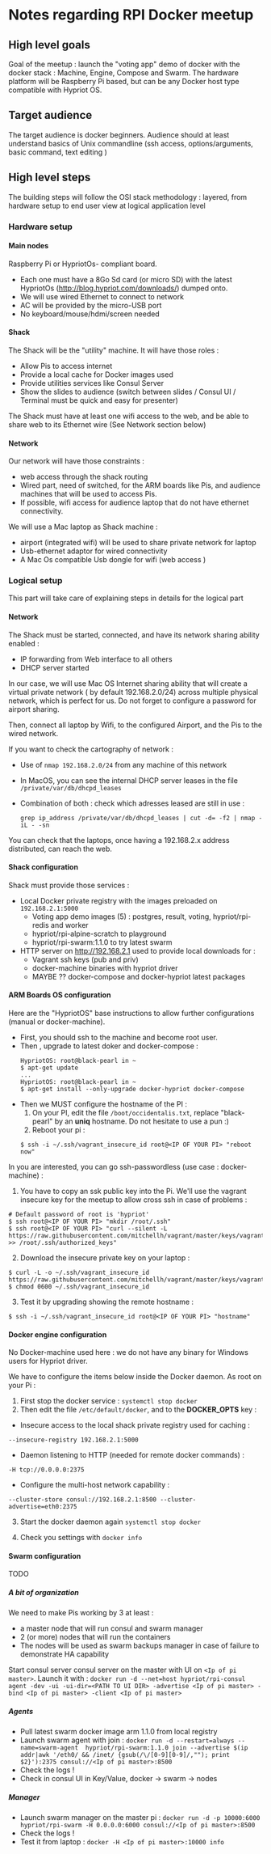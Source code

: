 # Notes regarding RPI Docker meetup

## High level goals
Goal of the meetup : launch the "voting app" demo of docker with the docker
stack : Machine, Engine, Compose and Swarm. The hardware platform will be
Raspberry Pi based, but can be any Docker host type compatible with Hypriot OS.

## Target audience
The target audience is docker beginners. Audience should at least understand
basics of Unix commandline (ssh access, options/arguments, basic command,
  text editing )

## High level steps
The building steps will follow the OSI stack methodology : layered, from
hardware setup to end user view at logical application level

### Hardware setup
#### Main nodes
Raspberry Pi or HypriotOs- compliant board.
* Each one must have a 8Go Sd card (or micro SD) with the latest HypriotOs
(http://blog.hypriot.com/downloads/) dumped onto.
* We will use wired Ethernet to connect to network
* AC will be provided by the micro-USB port
* No keyboard/mouse/hdmi/screen needed


#### Shack

The Shack will be the "utility" machine. It will have those roles :
* Allow Pis to access internet
* Provide a local cache for Docker images used
* Provide utilities services like Consul Server
* Show the slides to audience (switch between slides / Consul UI / Terminal
  must be quick and easy for presenter)

The Shack must have at least one wifi access to the web, and be able to
share web to its Ethernet wire (See Network section below)

#### Network

Our network will have those constraints :
* web access through the shack routing
* Wired part, need of switched, for the ARM boards like Pis, and audience
machines that will be used to access Pis.
* If possible, wifi access for audience laptop that do not have ethernet
connectivity.

We will use a Mac laptop as Shack machine :
* airport (integrated wifi) will be used to share private network for laptop
* Usb-ethernet adaptor for wired connectivity
* A Mac Os compatible Usb dongle for wifi (web access )

### Logical setup

This part will take care of explaining steps in details for the logical part

#### Network

The Shack must be started, connected, and have its network sharing
ability enabled :
* IP forwarding from Web interface to all others
* DHCP server started

In our case, we will use Mac OS Internet sharing ability that will create a
virtual private network ( by default 192.168.2.0/24) across multiple physical
network, which is perfect for us. Do not forget to configure a password for
airport sharing.

Then, connect all laptop by Wifi, to the configured Airport, and the Pis to
the wired network.

If you want to check the cartography of network :
* Use of ```nmap 192.168.2.0/24``` from any machine of this network
* In MacOS, you can see the internal DHCP server leases in the
file ```/private/var/db/dhcpd_leases```
* Combination of both : check which adresses leased are still in use :

  `grep ip_address /private/var/db/dhcpd_leases | cut -d= -f2 | nmap -iL - -sn`

You can check that the laptops, once having a 192.168.2.x address
distributed, can reach the web.


#### Shack configuration

Shack must provide those services :
* Local Docker private registry with the images preloaded on `192.168.2.1:5000`
  * Voting app demo images (5) : postgres, result, voting, hypriot/rpi-redis
and worker
  * hypriot/rpi-alpine-scratch to playground
  * hypriot/rpi-swarm:1.1.0 to try latest swarm
* HTTP server on http://192.168.2.1 used to provide local downloads for :
  * Vagrant ssh keys (pub and priv)
  * docker-machine binaries with hypriot driver
  * MAYBE ?? docker-compose and docker-hypriot latest packages


#### ARM Boards OS configuration

Here are the "HypriotOS" base instructions to allow further configurations
(manual or docker-machine).

* First,  you should ssh to the machine and become root user.
* Then , upgrade to latest doker and docker-compose :
  ```
  HypriotOS: root@black-pearl in ~
  $ apt-get update
  ...
  HypriotOS: root@black-pearl in ~
  $ apt-get install --only-upgrade docker-hypriot docker-compose
  ```
* Then we MUST configure the hostname of the PI :
  1. On your PI, edit the file `/boot/occidentalis.txt`, replace "black-pearl"
by an **uniq** hostname. Do not hesitate to use a pun :)
  2. Reboot your pi :
  ```
  $ ssh -i ~/.ssh/vagrant_insecure_id root@<IP OF YOUR PI> "reboot now"
  ```

In you are interested, you can go ssh-passwordless (use case : docker-machine) :
  1. You have to copy an ssk public key into the Pi. We'll use the
vagrant insecure key for the meetup to allow cross ssh in case of problems :
  ```
  # Default password of root is 'hypriot'
  $ ssh root@<IP OF YOUR PI> "mkdir /root/.ssh"
  $ ssh root@<IP OF YOUR PI> "curl --silent -L https://raw.githubusercontent.com/mitchellh/vagrant/master/keys/vagrant.pub >> /root/.ssh/authorized_keys"
  ```
  2. Download the insecure private key on your laptop :
  ```
  $ curl -L -o ~/.ssh/vagrant_insecure_id https://raw.githubusercontent.com/mitchellh/vagrant/master/keys/vagrant
  $ chmod 0600 ~/.ssh/vagrant_insecure_id
  ```
  3. Test it by upgrading showing the remote hostname :
  ```
  $ ssh -i ~/.ssh/vagrant_insecure_id root@<IP OF YOUR PI> "hostname"
  ```

#### Docker engine configuration

No Docker-machine used here : we do not have any binary for Windows users for
Hypriot driver.

We have to configure the items below inside the Docker daemon.
As root on your Pi :

1. First stop the docker service : ```systemctl stop docker```
2. Then edit the file `/etc/default/docker`, and to the **DOCKER_OPTS** key :
  * Insecure access to the local shack private registry used for caching :
  ```
  --insecure-registry 192.168.2.1:5000
  ```
  * Daemon listening to HTTP (needed for remote docker commands) :
  ```
  -H tcp://0.0.0.0:2375
  ```
  * Configure the multi-host network capability :
  ```
  --cluster-store consul://192.168.2.1:8500 --cluster-advertise=eth0:2375
  ```
3. Start the docker daemon again ```systemctl stop docker```

4. Check you settings with ```docker info```


#### Swarm configuration
TODO
##### A bit of organization
We need to make Pis working by 3 at least :
* a master node that will run consul and swarm manager
* 2 (or more) nodes that will run the containers
* The nodes will be used as swarm backups manager in case of failure
to demonstrate HA capability

Start consul server consul server on the master with UI
on `<Ip of pi master>`. Launch it with :
  `docker run -d --net=host hypriot/rpi-consul agent -dev -ui -ui-dir=<PATH TO UI DIR>
   -advertise <Ip of pi master> -bind <Ip of pi master> -client <Ip of pi master>`

##### Agents

* Pull latest swarm docker image arm 1.1.0 from local registry
* Launch swarm agent with join :
  `docker run -d --restart=always --name=swarm-agent  hypriot/rpi-swarm:1.1.0 join --advertise $(ip addr|awk '/eth0/ && /inet/ {gsub(/\/[0-9][0-9]/,""); print $2}'):2375 consul://<Ip of pi master>:8500`
* Check the logs !
* Check in consul UI in Key/Value, docker -> swarm -> nodes

##### Manager
* Launch swarm manager on the master pi :
 `docker run -d -p 10000:6000 hypriot/rpi-swarm -H 0.0.0.0:6000 consul://<Ip of pi master>:8500 `
* Check the logs !
* Test it from laptop :
 `docker -H <Ip of pi master>:10000 info`
